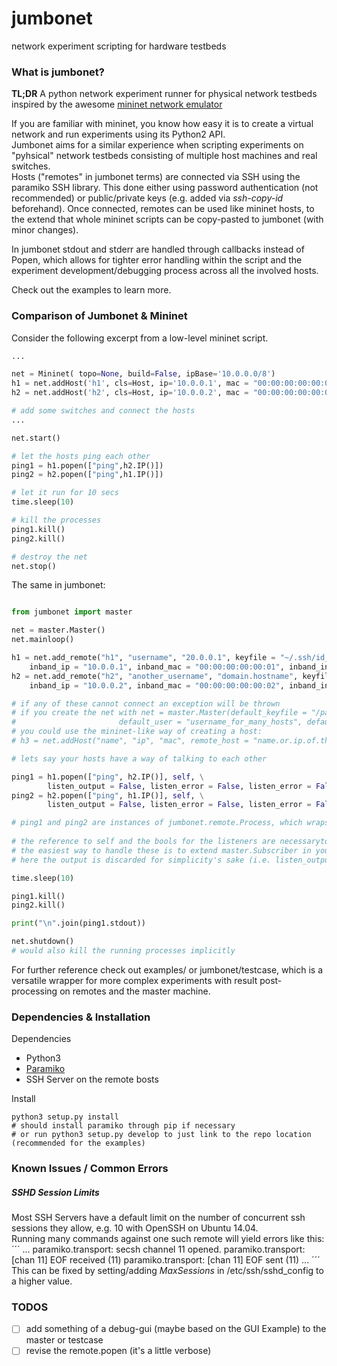 # jumbonet  
network experiment scripting for hardware testbeds

### What is jumbonet?  
__TL;DR__ A python network experiment runner for physical network testbeds inspired by the awesome [mininet network emulator](http://mininet.org/)  
  
If you are familiar with mininet, you know how easy it is to create a virtual network and run experiments using its Python2 API.  
Jumbonet aims for a similar experience when scripting experiments on "pyhsical" network testbeds consisting of multiple host machines and real switches.  
Hosts ("remotes" in jumbonet terms) are connected via SSH using the paramiko SSH library. This done either using password authentication (not recommended) or public/private keys (e.g. added via _ssh-copy-id_ beforehand). Once connected, remotes can be used like mininet hosts, to the extend that whole mininet scripts can be copy-pasted to jumbonet (with minor changes). 

In jumbonet stdout and stderr are handled through callbacks instead of Popen, which allows for tighter error handling within the script and the experiment development/debugging process across all the involved hosts.

Check out the examples to learn more.

### Comparison of Jumbonet & Mininet
Consider the following excerpt from a low-level mininet script.  
  
```python
...

net = Mininet( topo=None, build=False, ipBase='10.0.0.0/8')
h1 = net.addHost('h1', cls=Host, ip='10.0.0.1', mac = "00:00:00:00:00:01")
h2 = net.addHost('h2', cls=Host, ip='10.0.0.2', mac = "00:00:00:00:00:02")

# add some switches and connect the hosts
...

net.start()

# let the hosts ping each other
ping1 = h1.popen(["ping",h2.IP()])
ping2 = h2.popen(["ping",h1.IP()])

# let it run for 10 secs
time.sleep(10)

# kill the processes
ping1.kill()
ping2.kill()

# destroy the net
net.stop()

```
  
The same in jumbonet:
```python

from jumbonet import master

net = master.Master()
net.mainloop()

h1 = net.add_remote("h1", "username", "20.0.0.1", keyfile = "~/.ssh/id_rsa", \
	inband_ip = "10.0.0.1", inband_mac = "00:00:00:00:00:01", inband_interface = "eth0")
h2 = net.add_remote("h2", "another_username", "domain.hostname", keyfile = "~/path/to/another/keyfile", \ 
	inband_ip = "10.0.0.2", inband_mac = "00:00:00:00:00:02", inband_interface = "eno1")

# if any of these cannot connect an exception will be thrown
# if you create the net with net = master.Master(default_keyfile = "/path/to/keyfile", \
#						default_user = "username_for_many_hosts", default_inband_interface = "eno1")
# you could use the mininet-like way of creating a host:
# h3 = net.addHost("name", "ip", "mac", remote_host = "name.or.ip.of.the.host")

# lets say your hosts have a way of talking to each other

ping1 = h1.popen(["ping", h2.IP()], self, \
		listen_output = False, listen_error = False, listen_error = False)
ping2 = h2.popen(["ping", h1.IP()], self, \
		listen_output = False, listen_error = False, listen_error = False)

# ping1 and ping2 are instances of jumbonet.remote.Process, which wraps the SSHChannel, the process on the remote end and it's stdout/stderr output
		
# the reference to self and the bools for the listeners are necessaryto handle the callbacks on stdout, stderr and status change
# the easiest way to handle these is to extend master.Subscriber in your class and overload its methods to your liking
# here the output is discarded for simplicity's sake (i.e. listen_output = False)

time.sleep(10)

ping1.kill()
ping2.kill()

print("\n".join(ping1.stdout))

net.shutdown()
# would also kill the running processes implicitly
```

For further reference check out examples/ or jumbonet/testcase, which is a versatile wrapper for more complex experiments with result post-processing on remotes and the master machine.


### Dependencies & Installation
Dependencies  
* Python3
* [Paramiko](http://www.paramiko.org/)
* SSH Server on the remote bosts
  
Install  
```shell
python3 setup.py install
# should install paramiko through pip if necessary
# or run python3 setup.py develop to just link to the repo location (recommended for the examples)
```


### Known Issues / Common Errors

##### SSHD Session Limits
Most SSH Servers have a default limit on the number of concurrent ssh sessions they allow, e.g. 10 with OpenSSH on Ubuntu 14.04.  
Running many commands against one such remote will yield errors like this:
´´´
...
paramiko.transport: secsh channel 11 opened.
paramiko.transport: [chan 11] EOF received (11)
paramiko.transport: [chan 11] EOF sent (11)
...
´´´
This can be fixed by setting/adding _MaxSessions_ in /etc/ssh/sshd_config to a higher value.

 
### TODOS
- [ ] add something of a debug-gui (maybe based on the GUI Example) to the master or testcase
- [ ] revise the remote.popen  (it's a little verbose)
